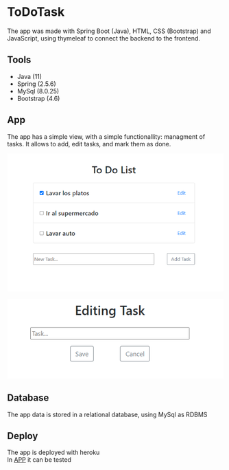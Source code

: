 # ToDoTask

The app was made with Spring Boot (Java), HTML, CSS (Bootstrap) and JavaScript, using thymeleaf to connect the backend to the frontend.

## Tools

- Java (11)
- Spring (2.5.6)
- MySql (8.0.25)
- Bootstrap (4.6)

## App

The app has a simple view, with a simple functionallity: managment of tasks. It allows to add, edit tasks, and mark them as done.

![alt text](https://github.com/OrtizGeronimo/ToDoTask/blob/master/files/Index.png?raw=true)

![alt text](https://github.com/OrtizGeronimo/ToDoTask/blob/master/files/Edit.png?raw=true)

## Database

The app data is stored in a relational database, using MySql as RDBMS 

## Deploy

The app is deployed with heroku <br>
In [APP](https://tasklistortiz.herokuapp.com/index.html) it can be tested  
